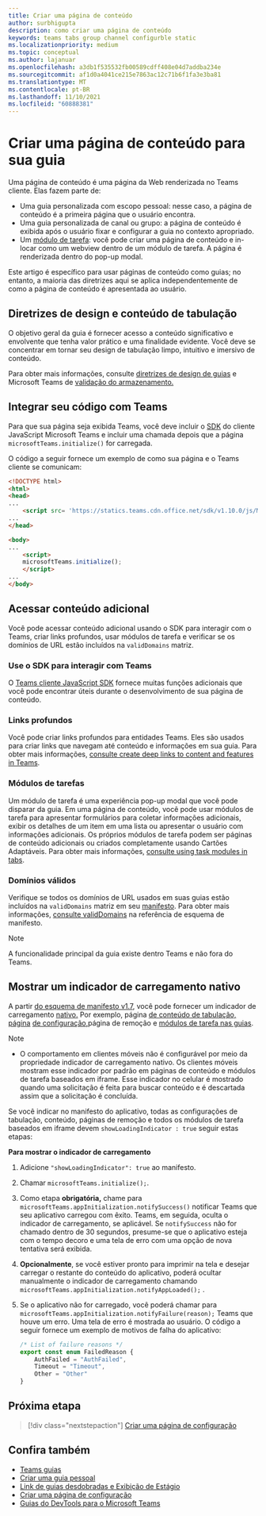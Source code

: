 ```yaml
---
title: Criar uma página de conteúdo
author: surbhigupta
description: como criar uma página de conteúdo
keywords: teams tabs group channel configurble static
ms.localizationpriority: medium
ms.topic: conceptual
ms.author: lajanuar
ms.openlocfilehash: a3db1f535532fb00589cdff408e04d7addba234e
ms.sourcegitcommit: af1d0a4041ce215e7863ac12c71b6f1fa3e3ba81
ms.translationtype: MT
ms.contentlocale: pt-BR
ms.lasthandoff: 11/10/2021
ms.locfileid: "60888381"
---
```

# <a name="create-a-content-page-for-your-tab"></a>Criar uma página de conteúdo para sua guia

Uma página de conteúdo é uma página da Web renderizada no Teams cliente. Elas fazem parte de:

* Uma guia personalizada com escopo pessoal: nesse caso, a página de conteúdo é a primeira página que o usuário encontra.
* Uma guia personalizada de canal ou grupo: a página de conteúdo é exibida após o usuário fixar e configurar a guia no contexto apropriado.
* Um [módulo de tarefa](~/task-modules-and-cards/what-are-task-modules.md): você pode criar uma página de conteúdo e in-locar como um webview dentro de um módulo de tarefa. A página é renderizada dentro do pop-up modal.

Este artigo é específico para usar páginas de conteúdo como guias; no entanto, a maioria das diretrizes aqui se aplica independentemente de como a página de conteúdo é apresentada ao usuário.

## <a name="tab-content-and-design-guidelines"></a>Diretrizes de design e conteúdo de tabulação

O objetivo geral da guia é fornecer acesso a conteúdo significativo e envolvente que tenha valor prático e uma finalidade evidente. Você deve se concentrar em tornar seu design de tabulação limpo, intuitivo e imersivo de conteúdo.

Para obter mais informações, consulte [diretrizes de design de guias](~/tabs/design/tabs.md) e Microsoft Teams de [validação do armazenamento.](~/concepts/deploy-and-publish/appsource/prepare/teams-store-validation-guidelines.md)

## <a name="integrate-your-code-with-teams"></a>Integrar seu código com Teams

Para que sua página seja exibida Teams, você deve incluir o [SDK](/javascript/api/overview/msteams-client?view=msteams-client-js-latest&preserve-view=true) do cliente JavaScript Microsoft Teams e incluir uma chamada depois que a página `microsoftTeams.initialize()` for carregada. 

O código a seguir fornece um exemplo de como sua página e o Teams cliente se comunicam:

```html
<!DOCTYPE html>
<html>
<head>
...
    <script src= 'https://statics.teams.cdn.office.net/sdk/v1.10.0/js/MicrosoftTeams.min.js'></script>
...
</head>

<body>
...
    <script>
    microsoftTeams.initialize();
    </script>
...
</body>
```

## <a name="access-additional-content"></a>Acessar conteúdo adicional

Você pode acessar conteúdo adicional usando o SDK para interagir com o Teams, criar links profundos, usar módulos de tarefa e verificar se os domínios de URL estão incluídos na `validDomains` matriz.

### <a name="use-the-sdk-to-interact-with-teams"></a>Use o SDK para interagir com Teams

O [Teams cliente JavaScript SDK](~/tabs/how-to/using-teams-client-sdk.md) fornece muitas funções adicionais que você pode encontrar úteis durante o desenvolvimento de sua página de conteúdo.

### <a name="deep-links"></a>Links profundos

Você pode criar links profundos para entidades Teams. Eles são usados para criar links que navegam até conteúdo e informações em sua guia. Para obter mais informações, [consulte create deep links to content and features in Teams](~/concepts/build-and-test/deep-links.md).

### <a name="task-modules"></a>Módulos de tarefas

Um módulo de tarefa é uma experiência pop-up modal que você pode disparar da guia. Em uma página de conteúdo, você pode usar módulos de tarefa para apresentar formulários para coletar informações adicionais, exibir os detalhes de um item em uma lista ou apresentar o usuário com informações adicionais. Os próprios módulos de tarefa podem ser páginas de conteúdo adicionais ou criados completamente usando Cartões Adaptáveis. Para obter mais informações, [consulte using task modules in tabs](~/task-modules-and-cards/task-modules/task-modules-tabs.md).

### <a name="valid-domains"></a>Domínios válidos

Verifique se todos os domínios de URL usados em suas guias estão incluídos na `validDomains` matriz em seu [manifesto](~/concepts/build-and-test/apps-package.md). Para obter mais informações, [consulte validDomains](~/resources/schema/manifest-schema.md#validdomains) na referência de esquema de manifesto.

> [!NOTE]
> A funcionalidade principal da guia existe dentro Teams e não fora do Teams.

## <a name="show-a-native-loading-indicator"></a>Mostrar um indicador de carregamento nativo

A partir [do esquema de manifesto v1.7](../../../resources/schema/manifest-schema.md), você pode fornecer um indicador de carregamento [nativo.](../../../resources/schema/manifest-schema.md#showloadingindicator) Por exemplo, página [de conteúdo de tabulação,](#integrate-your-code-with-teams) [página](removal-page.md) [de configuração,](configuration-page.md)página de remoção e [módulos de tarefa nas guias](../../../task-modules-and-cards/task-modules/task-modules-tabs.md).

> [!NOTE]
> * O comportamento em clientes móveis não é configurável por meio da propriedade indicador de carregamento nativo. Os clientes móveis mostram esse indicador por padrão em páginas de conteúdo e módulos de tarefa baseados em iframe. Esse indicador no celular é mostrado quando uma solicitação é feita para buscar conteúdo e é descartada assim que a solicitação é concluída.

Se você indicar no manifesto do aplicativo, todas as configurações de tabulação, conteúdo, páginas de remoção e todos os módulos de tarefa baseados em iframe devem `showLoadingIndicator : true`  seguir estas etapas:

**Para mostrar o indicador de carregamento**

1. Adicione `"showLoadingIndicator": true` ao manifesto.
1. Chamar `microsoftTeams.initialize();`.
1. Como etapa **obrigatória,** chame para `microsoftTeams.appInitialization.notifySuccess()` notificar Teams que seu aplicativo carregou com êxito. Teams, em seguida, oculta o indicador de carregamento, se aplicável. Se `notifySuccess`  não for chamado dentro de 30 segundos, presume-se que o aplicativo esteja com o tempo decoro e uma tela de erro com uma opção de nova tentativa será exibida.
1. **Opcionalmente**, se você estiver pronto para imprimir na tela e desejar carregar o restante do conteúdo do aplicativo, poderá ocultar manualmente o indicador de carregamento chamando `microsoftTeams.appInitialization.notifyAppLoaded();` .
1. Se o aplicativo não for carregado, você poderá chamar para `microsoftTeams.appInitialization.notifyFailure(reason);` Teams que houve um erro. Uma tela de erro é mostrada ao usuário. O código a seguir fornece um exemplo de motivos de falha do aplicativo:

    ```typescript
    /* List of failure reasons */
    export const enum FailedReason {
        AuthFailed = "AuthFailed",
        Timeout = "Timeout",
        Other = "Other"
    }
    ```

## <a name="next-step"></a>Próxima etapa

> [!div class="nextstepaction"]
> [Criar uma página de configuração](~/tabs/how-to/create-tab-pages/configuration-page.md)

## <a name="see-also"></a>Confira também
 
* [Teams guias](~/tabs/what-are-tabs.md)
* [Criar uma guia pessoal](~/tabs/how-to/create-personal-tab.md)
* [Link de guias desdobradas e Exibição de Estágio](~/tabs/tabs-link-unfurling.md)
* [Criar uma página de configuração](~/tabs/how-to/create-tab-pages/configuration-page.md)
* [Guias do DevTools para o Microsoft Teams](~/tabs/how-to/developer-tools.md)
